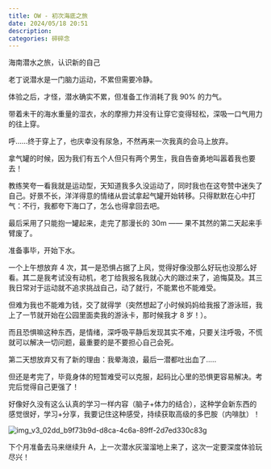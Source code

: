 ```yaml
---
title: OW - 初次海底之旅
date: 2024/05/18 20:51
description:
categories: 碎碎念
---
```


海南潜水之旅，认识新的自己

老丁说潜水是一门脑力运动，不累但需要冷静。

体验之后，才怪，潜水确实不累，但准备工作消耗了我 90% 的力气。

带着未干的海水重量的湿衣，水的摩擦力并没有让穿它变得轻松，深吸一口气用力的往上穿。

呼……终于穿上了，也庆幸没有尿急，不然再来一次我真的会马上放弃。

拿气罐的时候，因为我们有五个人但只有两个男生，我自告奋勇地叫嚣着我也要去！

教练笑夸一看我就是运动型，天知道我多久没运动了，同时我也在这夸赞中迷失了自己。好景不长，洋洋得意的情绪从尝试拿起气罐开始转移。只得默默在心中打气：不行，我都夸下海口了，怎么也得拿回去吧。

最后采用了只能抱一罐起来，走完了那漫长的 30m —— 果不其然的第二天起来手臂废了。



准备事毕，开始下水。

一个上午想放弃 4 次，其一是恐惧占据了上风，觉得好像没那么好玩也没那么好看。其二是我考试没有动机，老丁给我报名我就心大的跟过来了，追悔莫及。其三我日常对于运动就不追求挑战自己，动了就行，不能累也不能难受。

但难为我也不能难为钱，交了就得学（突然想起了小时候妈妈给我报了游泳班，我上了一节就开始在公园里面卖我的游泳卡，那时候我才 8 岁！）。

而且恐惧嘛这种东西，是情绪，深呼吸平静后发现其实不难，只要关注呼吸，不慌就可以解决一切问题，最重要的是不要担心自己会死。

第二天想放弃又有了新的理由：我晕海浪，最后一潜都吐出血了.....

但还是考完了，毕竟身体的短暂难受可以克服，起码比心里的恐惧更容易解决。考完后觉得自己更强了！

好像好久没有这么认真的学习一样内容（脑子+体力的结合），这种学会新东西的感觉很好，学习+分享，我要记住这种感受，持续获取高级的多巴胺（内啡肽）！

![img_v3_02dd_b9f73b9d-d8ca-4c6a-89ff-2d7ed330c83g](https://images.scar.site/img_v3_02dd_b9f73b9d-d8ca-4c6a-89ff-2d7ed330c83g.jpg)

下个月准备去马来继续升 A，上一次潜水灰溜溜地上来了，这次一定要深度体验玩尽兴！
